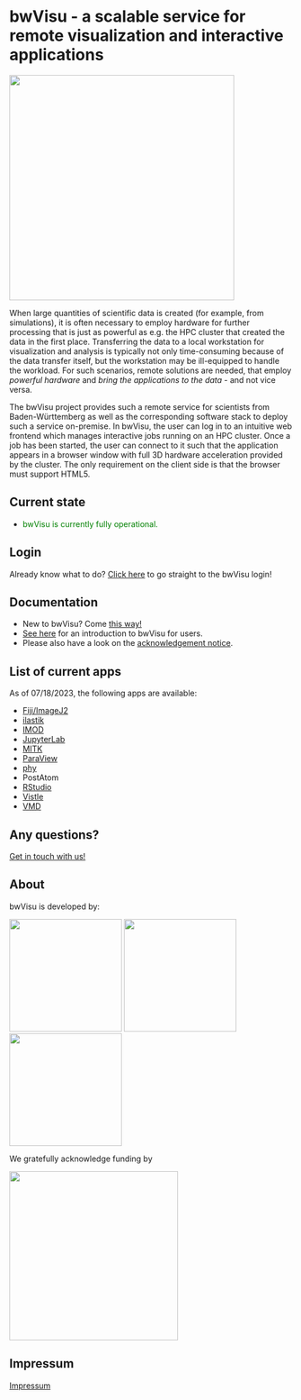<head>
  <title>Redirecting...</title>
  <link rel="canonical" href="https://theorangeone.net" />
  <!--
   <meta http-equiv="refresh" content="#;url=https://www.urz.uni-heidelberg.de/en/service-catalogue/software-and-applications/bwvisu" />
  -->
</head>

# bwVisu - a scalable service for remote visualization and interactive applications

<img src="https://github.com/bwvisu/docs/raw/master/img/bwvisu2.png" alt="" width="400"/>


When large quantities of scientific data is created (for example, from simulations), it is often necessary to employ hardware for further processing that is just as powerful as e.g. the HPC cluster that created the data in the first place. Transferring the data to a local workstation for visualization and analysis is typically not only time-consuming because of the data transfer itself, but the workstation may be ill-equipped to handle the workload. For such scenarios, remote solutions are needed, that employ *powerful hardware* and *bring the applications to the data* - and not vice versa.

The bwVisu project provides such a remote service for scientists from Baden-Württemberg as well as the corresponding software stack to deploy such a service on-premise. In bwVisu, the user can log in to an intuitive web frontend which manages interactive jobs running on an HPC cluster. Once a job has been started, the user can connect to it such that the application appears in a browser window with full 3D hardware acceleration provided by the cluster. The only requirement on the client side is that the browser must support HTML5.

## Current state

<!-- * <p style="color:green;">bwVisu is running. The service is available for users of bwForCluster Helix and users of SDS@hd. </p> -->
<!--* <p style="color:red;">bwVisu is currently down for maintenance, but will be back online soon.</p> -->
<!--* <p style="color:green;"> bwVisu is currently operational. Due to the ongoing mitigation of the maintenance of hpc cluster Helix there might be gaps in the availability of the service.  In general, the service is available for users of bwForCluster Helix and users of SDS@hd. </p> -->
* <p style="color:green;"> bwVisu is currently fully operational.</p>

## Login
Already know what to do? [Click here](https://bwvisu-web.urz.uni-heidelberg.de) to go straight to the bwVisu login!

## Documentation
* New to bwVisu? Come [this way!](user-docs/getting-started.md)
* [See here](user-docs/user-docs.md) for an introduction to bwVisu for users.
* Please also have a look on the [acknowledgement notice](acknowledgement.md).

<!-- * **For administrators or the technically inclined:** [See here](technical-docs/technical-docs.md) for the bwVisu technical documentation, including a description of its architecture, how it works and how to install bwVisu. -->

## List of current apps
As of 07/18/2023, the following apps are available:
- [Fiji/ImageJ2](https://imagej.net/software/fiji/)
- [ilastik](https://www.ilastik.org/)
- [IMOD](https://bio3d.colorado.edu/imod/)
- [JupyterLab](https://jupyter.org/)
- [MITK](https://www.mitk.org/)
- [ParaView](https://www.paraview.org/)
- [phy](https://github.com/cortex-lab/phy)    
- PostAtom
- [RStudio](https://posit.co/products/open-source/rstudio-server/)
- [Vistle](https://vistle.io/)
- [VMD](https://www.ks.uiuc.edu/Research/vmd/)

## Any questions?

[Get in touch with us!](mailto:bwvisu-support@urz.uni-heidelberg.de)

## About

bwVisu is developed by:

<img src="https://github.com/bwvisu/docs/raw/master/img/unihd.png" alt=""  width="200"/>
<img src="https://github.com/bwvisu/docs/raw/master/img/hlrs.png" alt="" width="200"/>
<img src="https://github.com/bwvisu/docs/raw/master/img/kit.png" alt=""  width="200"/>

We gratefully acknowledge funding by


<img src="https://github.com/bwvisu/docs/raw/master/img/mwk.png" alt="" width="300"/>

## Impressum

[Impressum](https://www.urz.uni-heidelberg.de/de/Impressum)

